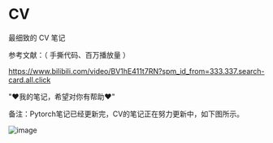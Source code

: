 # CV

最细致的 CV 笔记

参考文献：（ 手撕代码、百万播放量 ）

https://www.bilibili.com/video/BV1hE411t7RN?spm_id_from=333.337.search-card.all.click

"♥我的笔记，希望对你有帮助♥"

备注：Pytorch笔记已经更新完，CV的笔记正在努力更新中，如下图所示。

![image](https://user-images.githubusercontent.com/60348867/164893148-c822684a-fa07-4730-9e78-aac1df48cc3e.png)

